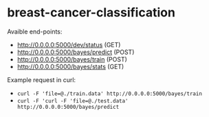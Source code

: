 # breast-cancer-classification

Avaible end-points:
  - http://0.0.0.0:5000/dev/status (GET)
  - http://0.0.0.0:5000/bayes/predict (POST)
  - http://0.0.0.0:5000/bayes/train (POST)
  - http://0.0.0.0:5000/bayes/stats (GET)
  
  
Example request in curl:

 - `curl -F 'file=@./train.data' http://0.0.0.0:5000/bayes/train`
 - `curl -F 'curl -F 'file=@./test.data' http://0.0.0.0:5000/bayes/predict`
